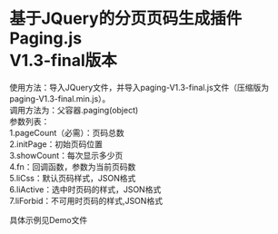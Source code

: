 基于JQuery的分页页码生成插件Paging.js<br/>
V1.3-final版本<br/>
==============================================================================================================
使用方法：导入JQuery文件，并导入paging-V1.3-final.js文件（压缩版为paging-V1.3-final.min.js）。<br/>
调用方法为：父容器.paging(object)<br/>
参数列表：<br/>
1.pageCount（必需）：页码总数<br/>
2.initPage：初始页码位置<br/>
3.showCount：每次显示多少页<br/>
4.fn：回调函数，参数为当前页码数<br/>
5.liCss：默认页码样式，JSON格式<br/>
6.liActive：选中时页码的样式，JSON格式<br/>
7.liForbid：不可用时页码的样式,JSON格式<br/>

具体示例见Demo文件
